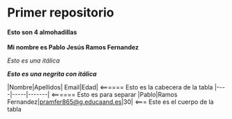 # Primer repositorio

#### Esto son 4 almohadillas 

**Mi nombre es Pablo Jesús Ramos Fernandez**

*Esto es una itálica*

**_Esto es una negrita con itálica_**

|Nombre|Apellidos| Email|Edad|      <====== Esto es la cabecera de la tabla
|----|-----|-------|      <====== Esto es para separar
|Pablo|Ramos Fernandez|pramfer865@g.educaand.es|30| <=== Este es el cuerpo de la tabla
